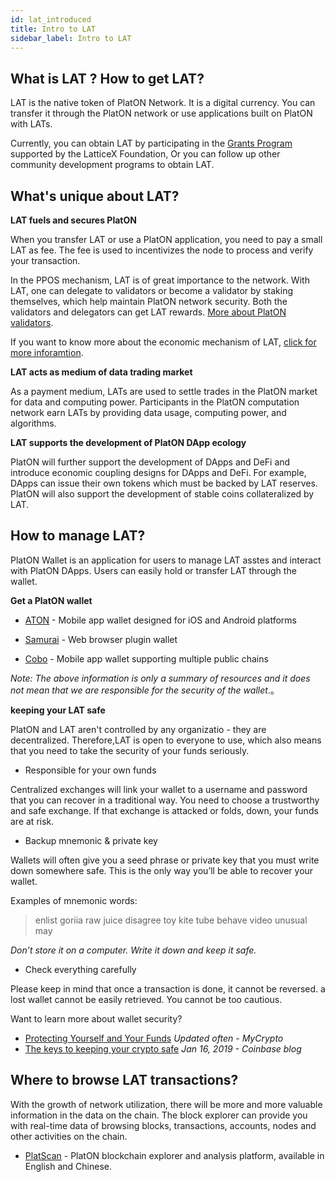 ```yaml
---
id: lat_introduced
title: Intro to LAT
sidebar_label: Intro to LAT
---
```


## What is LAT ? How to get LAT?

LAT is the native token of PlatON Network. It is a digital currency. You can transfer it through the PlatON network or use applications built on PlatON with LATs.

Currently, you can obtain LAT by participating in the [Grants Program](https://latticex.foundation/grants) supported by the LatticeX Foundation, Or you can follow up other community development programs to obtain LAT.



## What's unique about LAT?

**LAT fuels and secures PlatON**

When you transfer LAT or use a PlatON application, you need to pay a small LAT as fee. The fee is used to incentivizes the node to process and verify your transaction.  

In the PPOS mechanism, LAT is of great importance to the network. With LAT, one can delegate to validators or become a validator by staking themselves, which help maintain PlatON network security.  Both the validators and delegators can get LAT rewards. [More about PlatON validators](/docs/en/PlatON_Validation_Introduce).

If you want to know more about the economic mechanism of LAT, [click for more inforamtion](/docs/en/Economic_Model#platons-economic-solution).



**LAT acts as medium of data trading market**

As a payment medium, LATs are used to settle trades in the PlatON market for data and computing power. Participants in the PlatON computation network earn LATs by providing data usage, computing power, and algorithms.



**LAT supports the development of PlatON DApp ecology**

PlatON will further support the development of DApps and DeFi and introduce economic coupling designs for DApps and DeFi. For example, DApps can issue their own tokens which must be backed by LAT reserves.
PlatON will also support the development of stable coins collateralized by LAT.



## How to manage LAT?

PlatON Wallet is an application for users to manage LAT asstes and interact with PlatON DApps. Users can easily hold or transfer LAT through the wallet.

**Get a PlatON wallet**

- [ATON](https://www.platon.network/en/developer/#aton) -  Mobile app wallet designed for iOS and Android platforms

- [Samurai](https://github.com/AlayaNetwork/Samurai) -  Web browser plugin wallet

- [Cobo](https://cobo.com/)  - Mobile app wallet supporting multiple public chains

*Note: The above information is only a summary of resources and it does not mean that we are responsible for the security of the wallet*.。



**keeping your LAT safe**

PlatON and LAT aren't controlled by any organizatio - they are decentralized. Therefore,LAT is open to everyone to use, which also means that you need to take the security of your funds seriously.

- Responsible for your own funds

Centralized exchanges will link your wallet to a username and password that you can recover in a traditional way. You need to choose a trustworthy and safe exchange. If that exchange is attacked  or folds, down, your funds are at risk.



- Backup mnemonic & private key

Wallets will often give you a seed phrase  or private key that you must write down somewhere safe. This is the only way you’ll be able to recover your wallet.

Examples of mnemonic words:

> enlist goriia raw juice disagree toy kite tube behave video unusual may

*Don’t store it on a computer. Write it down and keep it safe.*



- Check everything carefully

Please keep in mind that once a transaction is done, it cannot be reversed. a lost wallet cannot be easily retrieved. You cannot be too cautious.



Want to learn more about wallet security?

- [Protecting Yourself and Your Funds](https://support.mycrypto.com/staying-safe/protecting-yourself-and-your-funds) *Updated often - MyCrypto*
- [The keys to keeping your crypto safe](https://blog.coinbase.com/the-keys-to-keeping-your-crypto-safe-96d497cce6cf) *Jan 16, 2019 - Coinbase blog*



## Where to browse LAT transactions?

With the growth of network utilization, there will be more and more valuable information in the data on the chain. The block explorer can provide you with real-time data of browsing blocks, transactions, accounts, nodes and other activities on the chain.

- [PlatScan](https://scan.platon.network/) - PlatON blockchain explorer and analysis platform, available in English and Chinese.

